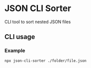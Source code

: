 # JSON CLI Sorter
CLI tool to sort nested JSON files

## CLI usage
### Example
```
npx json-cli-sorter ./folder/file.json
```
